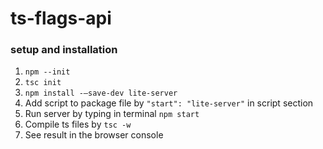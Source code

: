 # ts-flags-api

### setup and installation
1. `npm --init`
2. `tsc init`
3. `npm install -—save-dev lite-server`
4. Add script to package file by `"start": "lite-server"` in script section
5. Run server by typing in terminal `npm start`
6. Compile ts files by `tsc -w`
7. See result in the browser console